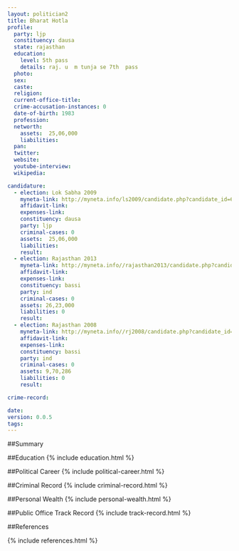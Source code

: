 ```yaml
---
layout: politician2
title: Bharat Hotla
profile: 
  party: ljp
  constituency: dausa
  state: rajasthan
  education: 
    level: 5th pass
    details: raj. u  m tunja se 7th  pass
  photo: 
  sex: 
  caste: 
  religion: 
  current-office-title: 
  crime-accusation-instances: 0
  date-of-birth: 1983
  profession: 
  networth: 
    assets:  25,06,000
    liabilities: 
  pan: 
  twitter: 
  website: 
  youtube-interview: 
  wikipedia: 

candidature: 
  - election: Lok Sabha 2009
    myneta-link: http://myneta.info/ls2009/candidate.php?candidate_id=6270
    affidavit-link: 
    expenses-link: 
    constituency: dausa 
    party: ljp
    criminal-cases: 0
    assets:  25,06,000
    liabilities: 
    result:  
  - election: Rajasthan 2013
    myneta-link: http://myneta.info//rajasthan2013/candidate.php?candidate_id=1940
    affidavit-link: 
    expenses-link: 
    constituency: bassi 
    party: ind
    criminal-cases: 0
    assets: 26,23,000
    liabilities: 0
    result:  
  - election: Rajasthan 2008
    myneta-link: http://myneta.info//rj2008/candidate.php?candidate_id=1040
    affidavit-link: 
    expenses-link: 
    constituency: bassi 
    party: ind
    criminal-cases: 0
    assets: 9,70,286
    liabilities: 0
    result:  

crime-record: 

date: 
version: 0.0.5
tags: 
---
```

##Summary


##Education
{% include education.html %}


##Political Career
{% include political-career.html %}


##Criminal Record
{% include criminal-record.html %}


##Personal Wealth
{% include personal-wealth.html %}


##Public Office Track Record
{% include track-record.html %}


##References


{% include references.html %}